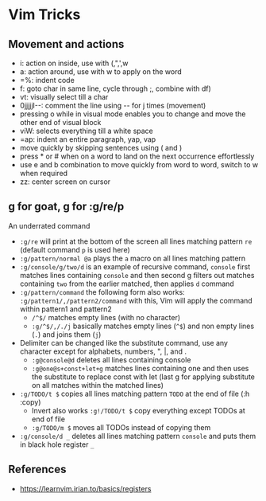 # Vim Tricks

## Movement and actions
- <action>i: action on inside, use with (,",',w
- <action>a: action around, use with w to apply on the word
- =%: indent code
- f<char>: goto char in same line, cycle through ;, combine with df)
- vt<char>: visually select till a char
- 0<C-v>jjjjjI--: comment the line using -- for j times (movement) 
- pressing o while in visual mode enables you to change and move the other end of visual block
- viW: selects everything till a white space
- =ap: indent an entire paragraph, yap, vap
- move quickly by skipping sentences using ( and )
- press * or # when on a word to land on the next occurrence effortlessly
- use e and b combination to move quickly from word to word, switch to w when required
- zz: center screen on cursor

## g for goat, g for :g/re/p
An underrated command
- `:g/re` will print at the bottom of the screen all lines matching pattern `re` (default command `p` is used here)
- `:g/pattern/normal @a` plays the `a` macro on all lines matching pattern
- `:g/console/g/two/d` is an example of recursive command, `console` first matches lines containing `console` and then second g filters out matches containing `two` from the earlier matched, then applies `d` command
- `:g/pattern/command` the following form also works: `:g/pattern1/,/pattern2/command` with this, Vim will apply the command within pattern1 and pattern2
    - `/^$/` matches empty lines (with no character)
    - `:g/^$/,/./j` basically matches empty lines (`^$`) and non empty lines (`.`) and joins them (`j`)
- Delimiter can be changed like the substitute command, use any character except for alphabets, numbers, ", |, and \.
    - `:g@console@d` deletes all lines containing console
    - `:g@one@s+const+let+g` matches lines containing one and then uses the substitute to replace const with let (last g for applying substitute on all matches within the matched lines)
- `:g/TODO/t $` copies all lines matching pattern `TODO` at the end of file (:h :copy)
    - Invert also works `:g!/TODO/t $` copy everything except TODOs at end of file
    - `:g/TODO/m $` moves all TODOs instead of copying them
- `:g/console/d _` deletes all lines matching pattern `console` and puts them in black hole register `_`

## References
- https://learnvim.irian.to/basics/registers
